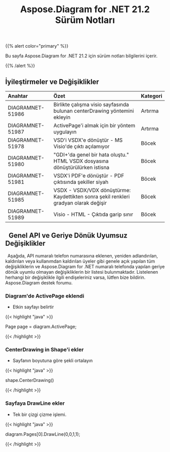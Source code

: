 ﻿---
title: Aspose.Diagram for .NET 21.2 Sürüm Notları
type: docs
weight: 11
url: /tr/net/aspose-diagram-for-net-21-2-release-notes/
---
{{% alert color="primary" %}} 

Bu sayfa Aspose.Diagram for .NET 21.2 için sürüm notları bilgilerini içerir.

{{% /alert %}} 
## **İyileştirmeler ve Değişiklikler**

|**Anahtar**|**Özet**|**Kategori**|
|:- |:- |:- |
|DIAGRAMNET-51986|Birlikte çalışma visio sayfasında bulunan centerDrawing yöntemini ekleyin|Artırma|
|DIAGRAMNET-51987|ActivePage'i almak için bir yöntem uygulayın|Artırma|
|DIAGRAMNET-51978|VSD'i VSDX'e dönüştür - MS Visio'de çıktı açılamıyor|Böcek|
|DIAGRAMNET-51980|"GDI+'da genel bir hata oluştu." HTML VSDX dosyasına dönüştürülürken istisna|Böcek|
|DIAGRAMNET-51981|VSDX'i PDF'e dönüştür - PDF çıktısında şekiller siyah|Böcek|
|DIAGRAMNET-51985|VSDX - VSDX/VDX dönüştürme: Kaydettikten sonra şekil renkleri gradyan olarak değişir|Böcek|
|DIAGRAMNET-51989|Visio - HTML - Çıktıda garip sınır|Böcek|

## ` `**Genel API ve Geriye Dönük Uyumsuz Değişiklikler**
` `Aşağıda, API numaralı telefon numarasına eklenen, yeniden adlandırılan, kaldırılan veya kullanımdan kaldırılan üyeler gibi genele açık yapılan tüm değişikliklerin ve Aspose.Diagram for .NET numaralı telefonda yapılan geriye dönük uyumlu olmayan değişikliklerin bir listesi bulunmaktadır. Listelenen herhangi bir değişiklikle ilgili endişeleriniz varsa, lütfen bize bildirin. Aspose.Diagram destek forumu.
### **Diagram'de ActivePage eklendi**
- Etkin sayfayı belirtir

{{< highlight "java" >}}

Page page = diagram.ActivePage;

{{< /highlight >}}
### **CenterDrawing in Shape'i ekler**
- Sayfanın boyutuna göre şekli ortalayın



{{< highlight "java" >}}

shape.CenterDrawing()

{{< /highlight >}}
### **Sayfaya DrawLine ekler**
- Tek bir çizgi çizme işlemi.



{{< highlight "java" >}}

 diagram.Pages[0].DrawLine(0,0,1,1);

{{< /highlight >}}



